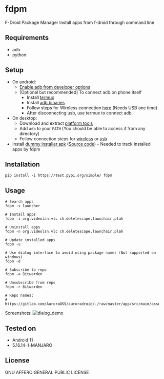 # fdpm

F-Droid Package Manager
Install apps from f-droid through command line

## Requirements
- adb
- python

## Setup
- On android:
  - [Enable adb from developer options](https://developer.android.com/studio/command-line/adb#Enabling)
  - [Optional but recommended] To connect adb on phone itself
      - Install [termux](https://f-droid.org/en/packages/com.termux/) 
      - Install [adb binaries](https://github.com/ShiSheng233/Termux-ADB)
      - Follow steps for Wireless connection [here](https://github.com/mzlogin/awesome-adb/blob/master/README.en.md#wireless-connection-need-to-use-the-usb-cable) (Needs USB one time)
      - After disconnecting usb, use termux to connect adb.
- On desktop:
  - Download and extract [platform tools](https://developer.android.com/studio/releases/platform-tools#downloads)
  - Add `adb` to your `PATH` (You should be able to access it from any directory)
  - Follow connection steps for [wireless](https://github.com/mzlogin/awesome-adb/blob/master/README.en.md#wireless-connection-need-to-use-the-usb-cable) 
  or [usb](https://github.com/mzlogin/awesome-adb/blob/master/README.en.md#wireless-connection-need-to-use-the-usb-cable)
- Install [dummy installer apk](https://gitlab.com/kshib/fdpm/-/blob/main/fdroid-cli.apk)
  ([Source code](https://gitlab.com/kshib/fdpm-installer)) - Needed to track installed apps by fdpm

## Installation
```
pip install -i https://test.pypi.org/simple/ fdpm
```

## Usage
````
# Search apps
fdpm -s launcher

# Install apps
fdpm -i org.videolan.vlc ch.deletescape.lawnchair.plah

# Uninstall apps
fdpm -n org.videolan.vlc ch.deletescape.lawnchair.plah

# Update installed apps
fdpm -u

# Use dialog interface to avoid using package names (Not supported on windows)
fdpm -d

# Subscribe to repo
fdpm -a Bitwarden

# Unsubscribe from repo
fdpm -r Bitwarden

# Repo names:
# https://gitlab.com/AuroraOSS/auroradroid/-/raw/master/app/src/main/assets/repo.json

````

Screenshots:
![dialog_demo](https://z.zz.fo/9DeTS.jpg "Dialog demo")

## Tested on
- Android 11
- 5.16.14-1-MANJARO

## License
GNU AFFERO GENERAL PUBLIC LICENSE


